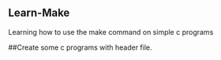 ## Learn-Make
Learning how to use the make command on simple c programs

##Create some c programs with header file. 

